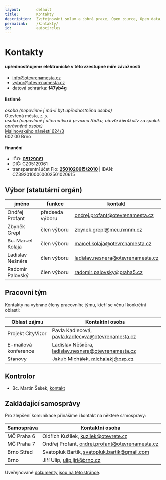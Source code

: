 ```yaml
---
layout:       default
title:        Kontakty
description:  Zveřejnování smluv a dobrá praxe, Open source, Open data, Zapojení občanů online, Spolupráce s ostatními aktéry
permalink:    /kontakty/
id:           autocircles
---
```


Kontakty
========

#### upřednostňujeme elektronické v této vzestupné míře závažnosti

- [info@otevrenamesta.cz](mailto:info@otevrenamesta.cz)
- [vybor@otevrenamesta.cz](mailto:vybor@otevrenamesta.cz)
- datová schránka: **f47yb4g**

#### listinné

*osoba (nepovinné | má-li být upřednostněna osoba)*  
Otevřená města, z. s.  
*osoba (nepovinné | alternativa k prvnímu řádku, otevře kterákoliv za spolek oprávněná osoba)*  
[Malinovského náměstí 624/3](http://www.openstreetmap.org/?mlat=49.1958&mlon=16.6152#map=16/49.1958/16.6152)  
602 00 Brno

#### finanční

- IČO: **[05129061](https://or.justice.cz/ias/ui/rejstrik-$firma?ico=05129061)**
- DIČ: CZ05129061
- transparentní účet Fio: **[2501020615/2010](https://www.fio.cz/ib2/transparent?a=2501020615)** \| IBAN: CZ3920100000002501020615

## Výbor (statutární orgán)

jméno | funkce | kontakt
--- | --- | ---
Ondřej Profant | předseda výboru | <ondrej.profant@otevrenamesta.cz> | +420 607 580 015
Zbyněk Grepl | člen výboru | zbynek.grepl@meu.nmnm.cz |
Bc. Marcel Kolaja | člen výboru | <marcel.kolaja@otevrenamesta.cz>
Ladislav Nešněra | člen výboru | <ladislav.nesnera@otevrenamesta.cz> | +420 721 658 256
Radomír Palovský | člen výboru | <radomir.palovsky@praha5.cz> | 

## Pracovní tým

Kontakty na vybrané členy pracovního týmu, kteří se věnují konkrétní oblasti:

Oblast zájmu | Kontaktní osoba
--- | ---
Projekt CityVizor | Pavla Kadlecová, <pavla.kadlecova@otevrenamesta.cz>
E-mailová konference | Ladislav Něšněra, <ladislav.nesnera@otevrenamesta.cz>
Stanovy | Jakub Michálek, <michalekj@psp.cz>

## Kontrolor

* Bc. Martin Šebek, [kontakt](http://www.mestocernosice.cz/kontakty/mesto-a-mestsky-urad/organizacni-struktura/osoba-bc-martin-sebek-321.html)

## Zakládající samosprávy

Pro zlepšení komunikace přinášíme i kontakt na některé samosprávy:

Samospráva | Kontaktní osoba
--- | ---
MČ Praha 6 | Oldřich Kužílek, <kuzilek@otevrete.cz>
MČ Praha 7 | Ondřej Profant, <ondrej.profant@otevrenamesta.cz>
Brno Střed | Svatopluk Bartík, <svatopluk.bartik@gmail.com>
Brno | Jiří Ulip, <ulip.jiri@brno.cz>

Uveřejňované [dokumenty jsou na této stránce](/dokumenty/).
